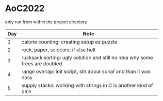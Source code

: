 # AoC2022
only run from within the project directory

| Day  | Note                                                                         |
| ---- | ----                                                                         |
| 1    | calorie counting: creating setup ez puzzle                                   |
| 2    | rock, paper, sciccors: if else hell                                          |
| 3    | rucksack sorting: ugly solution and still no idea why some frees are doubled |
| 4    | range overlap: init script, sth about scnaf and than it was easy             |
| 5    | supply stacks: working with strings in C is another kind of pain             |
